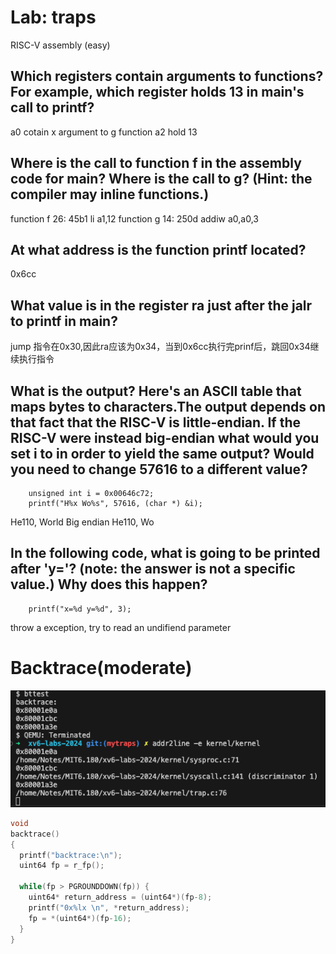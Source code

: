 # Lab: traps
RISC-V assembly (easy)
## Which registers contain arguments to functions? For example, which register holds 13 in main's call to printf?
a0 cotain x argument to g function
a2 hold 13
## Where is the call to function f in the assembly code for main? Where is the call to g? (Hint: the compiler may inline functions.)
function f
26:	45b1                	li	a1,12
function g
14:	250d                	addiw	a0,a0,3 
## At what address is the function printf located?
0x6cc
## What value is in the register ra just after the jalr to printf in main?
jump 指令在0x30,因此ra应该为0x34，当到0x6cc执行完prinf后，跳回0x34继续执行指令
## What is the output? Here's an ASCII table that maps bytes to characters.The output depends on that fact that the RISC-V is little-endian. If the RISC-V were instead big-endian what would you set i to in order to yield the same output? Would you need to change 57616 to a different value?

```
	unsigned int i = 0x00646c72;
	printf("H%x Wo%s", 57616, (char *) &i);
```

He110, World
Big endian
He110, Wo
## In the following code, what is going to be printed after 'y='? (note: the answer is not a specific value.) Why does this happen?
```
	printf("x=%d y=%d", 3);
```
throw a exception, try to read an undifiend parameter

# Backtrace(moderate)

![alt text](image-40.png)

```c
void 
backtrace()
{
  printf("backtrace:\n");
  uint64 fp = r_fp();  
  
  while(fp > PGROUNDDOWN(fp)) {
    uint64* return_address = (uint64*)(fp-8);
    printf("0x%lx \n", *return_address);    
    fp = *(uint64*)(fp-16);
  }
}
```

